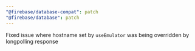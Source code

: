 ```yaml
---
"@firebase/database-compat": patch
"@firebase/database": patch
---
```


Fixed issue where hostname set by `useEmulator` was being overridden by longpolling response
